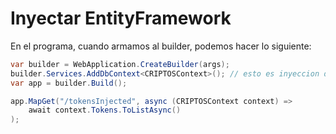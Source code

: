 # Inyectar EntityFramework

En el programa, cuando armamos al builder, podemos hacer lo siguiente:

```csharp
var builder = WebApplication.CreateBuilder(args);
builder.Services.AddDbContext<CRIPTOSContext>(); // esto es inyeccion de dependencias. Inyectamos el contexto de la base de datos, y asi no tenemos que usar mas el using
var app = builder.Build();

app.MapGet("/tokensInjected", async (CRIPTOSContext context) =>
    await context.Tokens.ToListAsync()
);
```